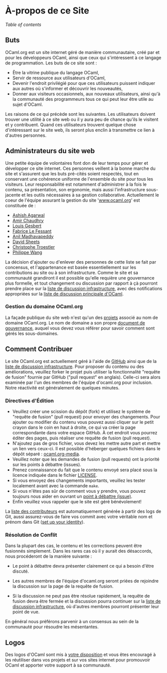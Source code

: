 <!-- ((! set title À-propos de ce Site !)) -->

# À-propos de ce Site
*Table of contents*

## Buts

OCaml.org est un site internet géré de manière communautaire, créé par et
pour les développeurs OCaml, ainsi que ceux qui s'intéressent à ce langage
de programmation.
Les buts de ce site sont :

* Être la vitrine publique du langage OCaml,
* Servir de ressource aux utilisateurs d'OCaml,
* Devenir l'endroit privilégié pour que ces utilisateurs puissent indiquer
  aux autres où s'informer et découvrir les nouveautés,
* Donner aux visiteurs occasionnels, aux nouveaux utilisateurs,
  ainsi qu'à la communauté des programmeurs tous ce qui peut leur être utile
  au sujet d'OCaml.

Les raisons de ce qui précède sont les suivantes. Les utilisateurs
doivent trouver une utilité à ce site web ou il y aura peu de chance
qu'ils le visitent et y contribuent. Quand ces utilisateurs trouvent
quelque chose d'intéressant sur le site web, ils seront plus enclin
à transmettre ce lien à d'autres personnes.


## Administrateurs du site web

Une petite équipe de volontaires font don de leur temps pour gérer et
développer ce site internet. Ces personnes veillent à la bonne marche
du site et s'assurent que les buts pré-cités soient respectés, tout
en conservant une cohérence uniforme de l'ensemble du site pour tous
les visiteurs. Leur responsabilité est notamment d'administrer à la fois
le contenu, sa présentation, son ergonomie, mais aussi l'infrastructure
sous-jacente et les outils nécessaires à sa gestion collaborative.
Actuellement le coeur de l'équipe assurant la gestion du site 'www.ocaml.org'
est constituée de :

- [Ashish Agarwal](http://ashishagarwal.org)
- [Amir Chaudhry](http://amirchaudhry.com)
- [Louis Gesbert](http://github.com/AltGr/)
- [Fabrice Le Fessant](http://www.lefessant.net/)
- [Anil Madhavapeddy](http://anil.recoil.org)
- [David Sheets](https://github.com/dsheets)
- [Christophe Troestler](https://github.com/Chris00)
- [Philippe Wang](http://philippewang.info/CL/)

La décision d'ajouter ou d'enlever des personnes de cette liste se fait
par concensus, et l'appartenance est basée essentiellement sur les
contributions au site ou à son infrastructure. Comme le site et sa
communauté grandiront il est possible qu'elle requière une gouvernance
plus formelle, et tout changement ou discussion par rapport à çà
pourront prendre place sur la [liste de discussion
infrastructure](http://lists.ocaml.org/listinfo/infrastructure/), avec
des notifications appropriées sur la [liste de discussion principale
d'OCaml](https://sympa.inria.fr/sympa/arc/caml-list/).


### Gestion du domaine OCaml.org

La façade publique du site web n'est qu'un des
[projets](https://github.com/ocaml/infrastructure/wiki) associé au nom de
domaine OCaml.org. Le nom de domaine a son propre
[document de gouvernance](/governance.html), auquel vous devez vous référer
pour savoir comment sont gérés les sous-domaines.


## Comment Contribuer

Le site OCaml.org est actuellement géré à l'aide de
[GitHub](https://github.com/ocaml/ocaml.org/) ainsi que de la [liste de
discussion infrastructure](http://lists.ocaml.org/listinfo/infrastructure/).
Pour proposer du contenu ou des améliorations, veuillez forker le projet
puis utiliser la fonctionnalité "requête de fusion" fournie par GitHub
("pull request" en anglais). Celle-ci sera alors examinée par l'un des
membres de l'équipe d'ocaml.org pour inclusion. Notre réactivité est
généralement de quelques minutes.


### Directives d'Édition

* Veuillez créer une scission du dépôt (fork) et utilisez le système
  de "requête de fusion" (pull request) pour envoyer des changements.
  Pour ajouter ou modifier du contenu vous pouvez aussi cliquer sur le
  petit crayon dans le coin en haut à droite, ce qui va créer la page
  correspondante dans votre espace GitHub. À cet endroit vous pourrez
  éditer des pages, puis réaliser une requête de fusion (pull request).
* N'ajoutez pas de gros fichier, vous devez les mettre autre part et
  mettre un lien vers ceux-ci. Il est possible d'héberger quelques
  fichiers dans le dépôt séparé :
  [ocaml.org-media](https://github.com/ocaml/ocaml.org-media).
* Veuillez noter que les demandes de fusion (pull requests) ont la
  priorité sur les points à débattre (issues).
* Prenez connaissance du fait que le contenu envoyé sera placé sous
  la licence indiquée dans le fichier
  [LICENSE](https://github.com/ocaml/ocaml.org/blob/master/LICENSE.md).
* Si vous envoyez des changements importants, veuillez les tester
  localement avant avec la commande `make`.
* Si vous n'êtes pas sûr de comment vous y prendre, vous pouvez toujours
  nous aider en ouvrant un [point à
  débattre (issue)](https://github.com/ocaml/ocaml.org/issues).
* Enfin veuillez vous rappeler que le site est géré bénévolement!

La [liste des contributeurs](contributors.html) est automatiquement
générée à partir des logs de Git, aussi assurez-vous de faire vos
commit avec votre véritable nom et prénom dans Git ([set up your
identity](http://git-scm.com/book/en/Getting-Started-First-Time-Git-Setup#_your_identity)).


### Résolution de Conflit

Dans la plupart des cas, le contenu et les corrections peuvent être
fusionnés simplement. Dans les rares cas où il y aurait des désaccords,
nous procéderont de la manière suivante :

* Le point à débattre devra présenter clairement ce qui a besoin
  d'être discuté.

* Les autres membres de l'équipe d'ocaml.org seront priées de rejoindre
  la discussion sur la page de la requête de fusion.

* Si la discussion ne peut pas être résolue rapidement, la requête de
  fusion devra être fermée et la discussion pourra continuer sur la
  [liste de discussion
  infrastructure](http://lists.ocaml.org/listinfo/infrastructure/),
  où d'autres membres pourront présenter leur point de vue.

En général nous préférons parvenir à un consensus au sein de la
communauté pour résoudre les mésentantes.


## Logos

Des logos d'OCaml sont mis à [votre disposition](/docs/logos.html) et
vous êtes encouragé à les réutiliser dans vos projets et sur vos sites
internet pour promouvoir OCaml et apporter votre support à sa communauté.

